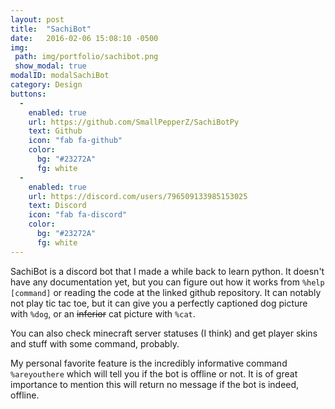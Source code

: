 ```yaml
---
layout: post
title:  "SachiBot"
date:   2016-02-06 15:08:10 -0500
img: 
 path: img/portfolio/sachibot.png
 show_modal: true
modalID: modalSachiBot
category: Design
buttons:
  -
    enabled: true
    url: https://github.com/SmallPepperZ/SachiBotPy
    text: Github
    icon: "fab fa-github"
    color: 
      bg: "#23272A"
      fg: white
  -
    enabled: true
    url: https://discord.com/users/796509133985153025
    text: Discord
    icon: "fab fa-discord"
    color: 
      bg: "#23272A"
      fg: white
---
```


SachiBot is a discord bot that I made a while back to learn python. It doesn't have any documentation yet, but you can figure out how it works from `%help [command]` or reading the code at the linked github repository. 
It can notably not play tic tac toe, but it can give you a perfectly captioned dog picture with `%dog`, or an ~~inferior~~ cat picture with `%cat`. 

You can also check minecraft server statuses (I think) and get player skins and stuff with some command, probably.

My personal favorite feature is the incredibly informative command `%areyouthere` which will tell you if the bot is offline or not. It is of great importance to mention this will return no message if the bot is indeed, offline.